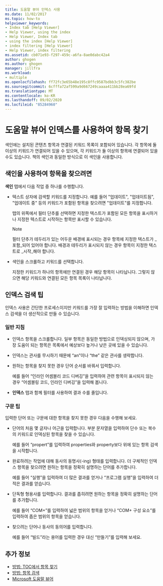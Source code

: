 ```yaml
---
title: 도움말 뷰어 인덱스 사용
ms.date: 11/02/2017
ms.topic: how-to
helpviewer_keywords:
- Index tab [Help Viewer]
- Help Viewer, using the index
- Help Viewer, Index tab
- using the index [Help Viewer]
- index filtering [Help Viewer]
- Help Viewer, index filtering
ms.assetid: cb071e93-f297-459c-a6fa-8ae0dabc42a4
author: ghogen
ms.author: ghogen
manager: jillfra
ms.workload:
- multiple
ms.openlocfilehash: ff72fc3e65b48e195c8ffc9587bdbb3c5fc382be
ms.sourcegitcommit: 6cfffa72af599a9d667249caaaa411bb28ea69fd
ms.translationtype: MT
ms.contentlocale: ko-KR
ms.lasthandoff: 09/02/2020
ms.locfileid: "85284960"
---
```

# <a name="find-topics-by-using-the-help-viewer-index"></a>도움말 뷰어 인덱스를 사용하여 항목 찾기

색인에는 설치된 콘텐츠 항목과 연결된 키워드 목록이 포함되어 있습니다. 각 항목에 둘 이상의 키워드가 연결되어 있을 수 있으며, 각 키워드가 둘 이상의 항목에 연결되어 있을 수도 있습니다. 책의 색인과 동일한 방식으로 이 색인을 사용합니다.

## <a name="to-find-a-topic-by-using-the-index"></a>색인을 사용하여 항목을 찾으려면

**색인** 탭에서 다음 작업 중 하나를 수행합니다.

- 텍스트 상자에 검색할 키워드를 지정합니다. 예를 들어 "업데이트", "업데이트됨", "업데이트 중" 등의 키워드가 포함된 항목을 찾으려면 "업데이트"를 지정합니다.

    탭의 위쪽에서 필터 단추를 선택하면 지정한 텍스트가 포함된 모든 항목을 표시하거나 지정한 텍스트로 시작하는 항목만 표시할 수 있습니다.

    > [!NOTE]
    > 필터 단추가 테두리가 있는 어두운 배경에 표시되는 경우 항목에 지정한 텍스트가 _포함_되어 있어야 합니다. 배경과 테두리가 표시되지 않는 경우 항목이 지정한 텍스트로 _시작_해야 합니다.

- 색인을 스크롤하고 키워드를 선택합니다.

    지정한 키워드가 하나의 항목에만 연결된 경우 해당 항목이 나타납니다. 그렇지 않으면 해당 키워드와 연결된 모든 항목 목록이 나타납니다.

## <a name="index-search-tips"></a>인덱스 검색 팁

인덱스 사용은 간단한 프로세스이지만 키워드를 가장 잘 입력하는 방법을 이해하면 인덱스 검색을 더 생산적으로 만들 수 있습니다.

### <a name="general-guidelines"></a>일반 지침

- 인덱스 항목을 스크롤합니다. 일부 항목은 동일한 방법으로 인덱싱되지 않으며, 가장 도움이 되는 항목은 목록에서 예상보다 높거나 낮은 곳에 있을 수 있습니다.

- 인덱스는 관사를 무시하기 때문에 “an”이나 “the” 같은 관사를 생략합니다.

- 원하는 항목을 찾지 못한 경우 단어 순서를 바꿔서 입력합니다.

    예를 들어 “인라인 어셈블리 코드 디버깅”을 입력하여 관련 항목이 표시되지 않는 경우 “어셈블링 코드, 인라인 디버깅”을 입력해 봅니다.

- **인덱스** 탭과 함께 필터를 사용하여 결과 수를 줄입니다.

### <a name="syntax-tips"></a>구문 팁

입력한 단어 또는 구문에 대한 항목을 찾지 못한 경우 다음을 수행해 보세요.

- 단어의 처음 몇 글자나 어근을 입력합니다. 부분 문자열을 입력하여 단수 또는 복수의 키워드로 인덱싱된 항목을 찾을 수 있습니다.

    예를 들어 “propert”를 입력하여 properties와 property보다 위에 있는 항목 검색을 시작합니다.

- 완료하려는 작업에 대해 동사의 동명사(-ing) 형태를 입력합니다. 더 구체적인 인덱스 항목을 찾으려면 원하는 항목을 정확히 설명하는 단어를 추가합니다.

    예를 들어 “실행”을 입력하여 더 많은 결과를 얻거나 “프로그램 실행”을 입력하여 더 적은 결과를 얻습니다.

- 단독형 형용사를 입력합니다. 결과를 좁히려면 원하는 항목을 정확히 설명하는 단어를 추가합니다.

    예를 들어 “COM+”를 입력하여 넓은 범위의 항목을 얻거나 “COM+ 구성 요소”를 입력하여 좁은 범위의 항목을 얻습니다.

- 찾으려는 단어나 동사의 동의어를 입력합니다.

    예를 들어 “빌드”라는 용어를 입력한 경우 대신 “만들기”를 입력해 보세요.

## <a name="see-also"></a>추가 정보

- [방법: TOC에서 항목 찾기](../help-viewer/find-topics-toc.md)
- [방법: 항목 검색](../help-viewer/find-topics.md)
- [Microsoft 도움말 뷰어](../help-viewer/overview.md)